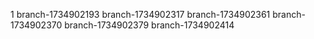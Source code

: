 1
branch-1734902193
branch-1734902317
branch-1734902361
branch-1734902370
branch-1734902379
branch-1734902414
